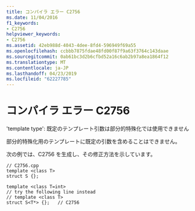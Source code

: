 ```yaml
---
title: コンパイラ エラー C2756
ms.date: 11/04/2016
f1_keywords:
- C2756
helpviewer_keywords:
- C2756
ms.assetid: 42eb988d-4043-4dee-8fd4-596949f69a55
ms.openlocfilehash: ccbbb7875fdae48fd00f87f9a63f3764c143daae
ms.sourcegitcommit: 0ab61bc3d2b6cfbd52a16c6ab2b97a8ea1864f12
ms.translationtype: MT
ms.contentlocale: ja-JP
ms.lasthandoff: 04/23/2019
ms.locfileid: "62227785"
---
```

# <a name="compiler-error-c2756"></a>コンパイラ エラー C2756

'template type': 既定のテンプレート引数は部分的特殊化では使用できません

部分的特殊化用のテンプレートに既定の引数を含めることはできません。

次の例では、C2756 を生成し、その修正方法を示しています。

```
// C2756.cpp
template <class T>
struct S {};

template <class T=int>
// try the following line instead
// template <class T>
struct S<T*> {};   // C2756
```